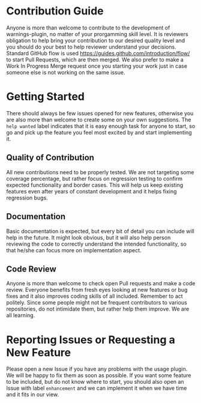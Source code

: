Contribution Guide
==================
Anyone is more than welcome to contribute to the development of warnings-plugin,
no matter of your prorgamming skill level. It is reviewers obligation to help bring your
contribution to our desired quality level and you should do your best to help reviewer
understand your decisions. Standard GitHub flow is used https://guides.github.com/introduction/flow/
to start Pull Requests, which are then merged. We also prefer to make a Work In Progress
Merge request once you starting your work just in case someone else is not working on the
same issue.

Getting Started
===============
There should always be few issues opened for new features, otherwise you are also
more than welcome to create some on your own suggestions. The `help wanted` label
indicates that it is easy enough task for anyone to start, so go and pick up the
feature you feel most excited by and start implementing it.

Quality of Contribution
-----------------------
All new contributions need to be properly tested. We are not targeting some coverage
percentage, but rather focus on regression testing to confirm expected functionality
and border cases. This will help us keep existing features even after years of constant
development and it helps fixing regression bugs.

Documentation
-------------
Basic documentation is expected, but every bit of detail you can include will help in
the future. It might look obvious, but it will also help person reviewing the code to
correctly understand the intended functionality, so that he/she can focus more on implementation
aspect.

Code Review
-----------
Anyone is more than welcome to check open Pull requests and make a code review. Everyone
benefits from fresh eyes looking at new features or bug fixes and it also improves
coding skills of all included. Remember to act politely. Since some people might not be
frequent contributors to various repositories, do not intimidate them, but rather
help them improve. We are all learning.


Reporting Issues or Requesting a New Feature
============================================
Please open a new Issue if you have any problems with the usage plugin. We will be happy
to fix them as soon as possible. If you want some feature to be included, but do not know
where to start, you should also open an Issue with label `enhancement` and we
can implement it when we have time and it fits in our view.
